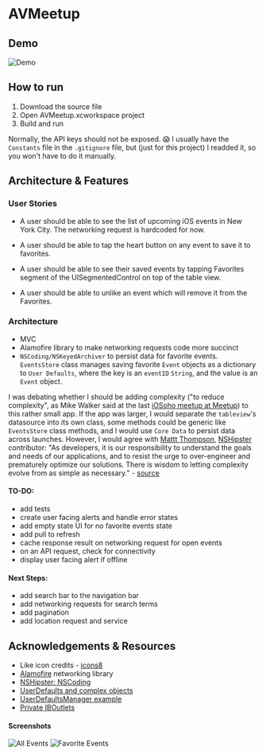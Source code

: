 # AVMeetup

## Demo 

![Demo](https://github.com/ayunav/AVMeetup/blob/master/AVMeetupAppDemo.gif)


## How to run 

1. Download the source file 
2. Open AVMeetup.xcworkspace project 
3. Build and run 

Normally, the API keys should not be exposed. 😱 I usually have the `Constants` file in the `.gitignore` file, but (just for this project) I readded it, so you won't have to do it manually. 

## Architecture & Features 

### User Stories 

- A user should be able to see the list of upcoming iOS events in New York City. The networking request is hardcoded for now. 

- A user should be able to tap the heart button on any event to save it to favorites. 

- A user should be able to see their saved events by tapping Favorites segment of the UISegmentedControl on top of the table view. 

- A user should be able to unlike an event which will remove it from the Favorites. 

### Architecture 

- MVC
- Alamofire library to make networking requests code more succinct 
- `NSCoding/NSKeyedArchiver` to persist data for favorite events. `EventsStore` class manages saving favorite `Event` objects as a dictionary to `User Defaults`, where the key is an `eventID` `String`, and the value is an `Event` object. 

I was debating whether I should be adding complexity ("to reduce complexity", as Mike Walker said at the last [iOSoho meetup at Meetup](https://www.meetup.com/iOSoho/events/232889014/)) to this rather small app. If the app was larger, I would separate the `tableview`'s datasource into its own class, some methods could be generic like `EventsStore` class methods, and I would use `Core Data` to persist data across launches. However, I would agree with [Mattt Thompson](http://nshipster.com/authors/mattt-thompson/), [NSHipster](http://nshipster.com) contributor: "As developers, it is our responsibility to understand the goals and needs of our applications, and to resist the urge to over-engineer and prematurely optimize our solutions. There is wisdom to letting complexity evolve from as simple as necessary." - [source](http://nshipster.com/nscoding/)


#### TO-DO: 

- add tests 
- create user facing alerts and handle error states
- add empty state UI for no favorite events state 
- add pull to refresh
- cache response result on networking request for open events 
- on an API request, check for connectivity 
- display user facing alert if offline

#### Next Steps: 

- add search bar to the navigation bar 
- add networking requests for search terms   
- add pagination 
- add location request and service 


## Acknowledgements & Resources

- Like icon credits - [icons8](https://icons8.com/web-app/87/Like)
- [Alamofire](https://github.com/Alamofire/Alamofire) networking library
- [NSHipster: NSCoding](http://nshipster.com/nscoding/)
- [UserDefaults and complex objects](https://www.codementor.io/brettr/tutorials/persisting-data-with-nsuserdefaults-and-complex-objects-du107m6ja)
- [UserDefaultsManager example](https://github.com/imk2o/UICatalog/blob/f040bd07a7de4a4b8df784c0c4444436b04ed813/UICatalog/Misc/UserDefaultsManager.swift)
- [Private IBOutlets](https://www.natashatherobot.com/swift-iboutlets-private/)


#### Screenshots 

![All Events](https://github.com/ayunav/AVMeetup/blob/master/Screenshots/All_Events_Screenshot.png)
![Favorite Events](https://github.com/ayunav/AVMeetup/blob/master/Screenshots/Favorite_Events_Screenshot.png)
